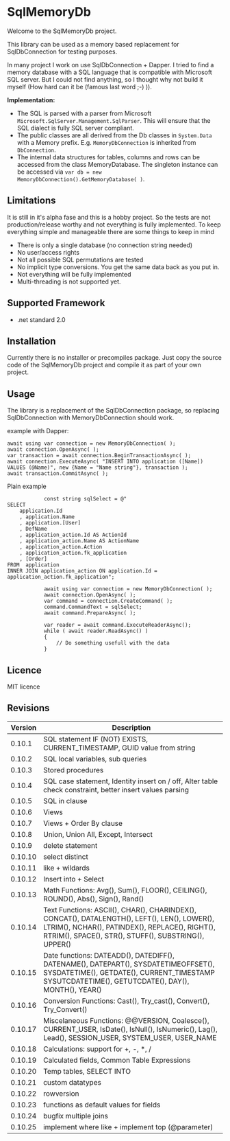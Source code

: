 # SqlMemoryDb
Welcome to the SqlMemoryDb project.

This library can be used as a memory based replacement for SqlDbConnection for testing purposes. 

In many project I work on use SqlDbConnection + Dapper. I tried to find a memory database with a SQL language that is compatible with Microsoft SQL server. But I could not find anything, so I thought why not build it myself (How hard can it be (famous last word ;-) )).

**Implementation:**
* The SQL is parsed with a parser from Microsoft `Microsoft.SqlServer.Management.SqlParser`. This will ensure that the SQL dialect is fully SQL server compliant. 
* The public classes are all derived from the Db classes in `System.Data` with a Memory prefix. E.g. `MemoryDbConnection` is inherited from `DbConnection`.
* The internal data structures for tables, columns and rows can be accessed from the class MemoryDatabase. The singleton instance can be accessed via `var db = new MemoryDbConnection().GetMemoryDatabase( )`.


## Limitations
It is still in it's alpha fase and this is a hobby project. So the tests are not production/release worthy and not everything is fully implemented. To keep everything simple and manageable there are some things to keep in mind
* There is only a single database (no connection string needed)
* No user/access rights 
* Not all possible SQL permutations are tested
* No implicit type conversions. You get the same data back as you put in.
* Not everything will be fully implemented
* Multi-threading is not supported yet.
 
## Supported Framework
* .net standard 2.0

## Installation
Currently there is no installer or precompiles package. Just copy the source code of the SqlMemoryDb project and compile it as part of your own project.

## Usage
The library is a replacement of the SqlDbConnection package, so replacing SqlDbConnection with MemoryDbConnection should work.

example with Dapper:
```
await using var connection = new MemoryDbConnection( );
await connection.OpenAsync( );
var transaction = await connection.BeginTransactionAsync( );
await connection.ExecuteAsync( "INSERT INTO application ([Name]) VALUES (@Name)", new {Name = "Name string"}, transaction );
await transaction.CommitAsync( );
```

Plain example
```
            const string sqlSelect = @"
SELECT  
	application.Id
	, application.Name
	, application.[User]
	, DefName
	, application_action.Id AS ActionId
	, application_action.Name AS ActionName
	, application_action.Action
	, application_action.fk_application
	, [Order]
FROM  application 
INNER JOIN application_action ON application.Id = application_action.fk_application";

            await using var connection = new MemoryDbConnection( );
            await connection.OpenAsync( );
            var command = connection.CreateCommand( );
            command.CommandText = sqlSelect;
            await command.PrepareAsync( );

            var reader = await command.ExecuteReaderAsync();
            while ( await reader.ReadAsync() )
            {
                // Do something usefull with the data
            }
```

## Licence
MIT licence

## Revisions
Version | Description
--------|---------------
0.10.1| SQL statement IF (NOT) EXISTS, CURRENT_TIMESTAMP, GUID value from string
0.10.2| SQL local variables, sub queries
0.10.3| Stored procedures
0.10.4| SQL case statement, Identity insert on / off, Alter table check constraint, better insert values parsing
0.10.5| SQL in clause
0.10.6| Views
0.10.7| Views + Order By clause
0.10.8| Union, Union All, Except, Intersect
0.10.9| delete statement
0.10.10| select distinct
0.10.11| like + wildards
0.10.12| Insert into + Select
0.10.13| Math Functions: Avg(), Sum(), FLOOR(), CEILING(), ROUND(), Abs(), Sign(), Rand()
0.10.14| Text Functions: ASCII(), CHAR(), CHARINDEX(), CONCAT(), DATALENGTH(), LEFT(), LEN(), LOWER(), LTRIM(), NCHAR(), PATINDEX(), REPLACE(), RIGHT(), RTRIM(), SPACE(), STR(), STUFF(), SUBSTRING(), UPPER()
0.10.15| Date functions: DATEADD(), DATEDIFF(), DATENAME(), DATEPART(), SYSDATETIMEOFFSET(), SYSDATETIME(), GETDATE(), CURRENT_TIMESTAMP SYSUTCDATETIME(), GETUTCDATE(), DAY(), MONTH(), YEAR()
0.10.16| Conversion Functions: Cast(), Try_cast(), Convert(), Try_Convert()
0.10.17| Miscelaneous Functions: @@VERSION, Coalesce(), CURRENT_USER, IsDate(), IsNull(), IsNumeric(), Lag(), Lead(), SESSION_USER, SYSTEM_USER, USER_NAME
0.10.18| Calculations: support for +, -, *, /
0.10.19| Calculated fields, Common Table Expressions
0.10.20| Temp tables, SELECT INTO
0.10.21| custom datatypes
0.10.22| rowversion
0.10.23| functions as default values for fields
0.10.24| bugfix multiple joins
0.10.25| implement where like + implement top (@parameter)
